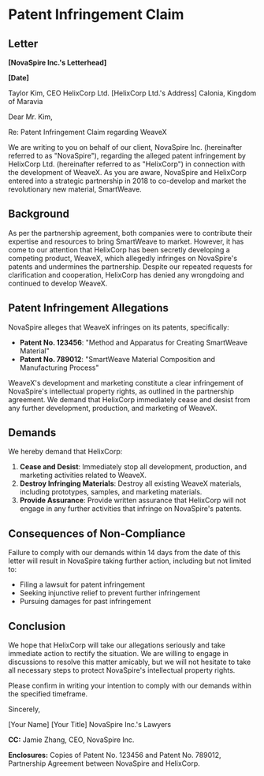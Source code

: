 **Patent Infringement Claim**
=====================================

**Letter**
-----------

**[NovaSpire Inc.'s Letterhead]**

**[Date]**

Taylor Kim, CEO
HelixCorp Ltd.
[HelixCorp Ltd.'s Address]
Calonia, Kingdom of Maravia

Dear Mr. Kim,

Re: Patent Infringement Claim regarding WeaveX

We are writing to you on behalf of our client, NovaSpire Inc. (hereinafter referred to as "NovaSpire"), regarding the alleged patent infringement by HelixCorp Ltd. (hereinafter referred to as "HelixCorp") in connection with the development of WeaveX. As you are aware, NovaSpire and HelixCorp entered into a strategic partnership in 2018 to co-develop and market the revolutionary new material, SmartWeave.

**Background**
-------------

As per the partnership agreement, both companies were to contribute their expertise and resources to bring SmartWeave to market. However, it has come to our attention that HelixCorp has been secretly developing a competing product, WeaveX, which allegedly infringes on NovaSpire's patents and undermines the partnership. Despite our repeated requests for clarification and cooperation, HelixCorp has denied any wrongdoing and continued to develop WeaveX.

**Patent Infringement Allegations**
---------------------------------

NovaSpire alleges that WeaveX infringes on its patents, specifically:

* **Patent No. 123456**: "Method and Apparatus for Creating SmartWeave Material"
* **Patent No. 789012**: "SmartWeave Material Composition and Manufacturing Process"

WeaveX's development and marketing constitute a clear infringement of NovaSpire's intellectual property rights, as outlined in the partnership agreement. We demand that HelixCorp immediately cease and desist from any further development, production, and marketing of WeaveX.

**Demands**
------------

We hereby demand that HelixCorp:

1. **Cease and Desist**: Immediately stop all development, production, and marketing activities related to WeaveX.
2. **Destroy Infringing Materials**: Destroy all existing WeaveX materials, including prototypes, samples, and marketing materials.
3. **Provide Assurance**: Provide written assurance that HelixCorp will not engage in any further activities that infringe on NovaSpire's patents.

**Consequences of Non-Compliance**
-----------------------------------

 Failure to comply with our demands within 14 days from the date of this letter will result in NovaSpire taking further action, including but not limited to:

* Filing a lawsuit for patent infringement
* Seeking injunctive relief to prevent further infringement
* Pursuing damages for past infringement

**Conclusion**
--------------

We hope that HelixCorp will take our allegations seriously and take immediate action to rectify the situation. We are willing to engage in discussions to resolve this matter amicably, but we will not hesitate to take all necessary steps to protect NovaSpire's intellectual property rights.

Please confirm in writing your intention to comply with our demands within the specified timeframe.

Sincerely,

[Your Name]
[Your Title]
NovaSpire Inc.'s Lawyers

**CC:** Jamie Zhang, CEO, NovaSpire Inc.

**Enclosures:** Copies of Patent No. 123456 and Patent No. 789012, Partnership Agreement between NovaSpire and HelixCorp.